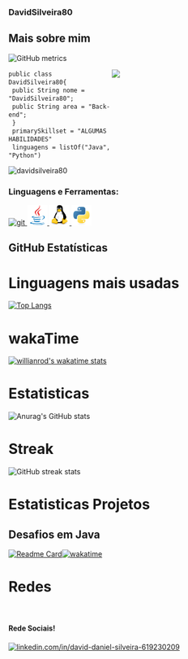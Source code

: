 ### DavidSilveira80

## Mais sobre mim

![GitHub metrics](https://metrics.lecoq.io/DavidSilveira80)

<img align="right" width="300" src="https://i2.wp.com/allhtaccess.info/wp-content/uploads/2018/03/programming.gif?fit=1281%2C716&ssl=1" />

```Java/Python
public class DavidSilveira80{
 public String nome = "DavidSilveira80";
 public String area = "Back-end";
 }
 primarySkillset = "ALGUMAS HABILIDADES"
 linguagens = listOf("Java", "Python") 
```


<p align="left"> <img src="https://komarev.com/ghpvc/?username=davidsilveira80&label=Profile%20views&color=0e75b6&style=flat" alt="davidsilveira80" /> </p>


<h3 align="left">Linguagens e Ferramentas:</h3>
<p align="left"> <a href="https://git-scm.com/" target="_blank" rel="noreferrer"> <img src="https://www.vectorlogo.zone/logos/git-scm/git-scm-icon.svg" alt="git" width="40" height="40"/> </a> <a href="https://www.java.com" target="_blank" rel="noreferrer"> <img src="https://raw.githubusercontent.com/devicons/devicon/master/icons/java/java-original.svg" alt="java" width="40" height="40"/> </a> <a href="https://www.linux.org/" target="_blank" rel="noreferrer"> <img src="https://raw.githubusercontent.com/devicons/devicon/master/icons/linux/linux-original.svg" alt="linux" width="40" height="40"/> </a> <a href="https://www.python.org" target="_blank" rel="noreferrer"> <img src="https://raw.githubusercontent.com/devicons/devicon/master/icons/python/python-original.svg" alt="python" width="40" height="40"/> </a> </p>



## **GitHub Estatísticas**

# Linguagens mais usadas
[![Top Langs](https://github-readme-stats.vercel.app/api/top-langs/?username=Davidsilveira80&show_icons=true&theme=highcontrast&langs_count=8)](https://github.com/anuraghazra/github-readme-stats)

# wakaTime
[![willianrod's wakatime stats](https://github-readme-stats.vercel.app/api/wakatime?username=DavidSilveira80&show_icons=true&theme=highcontrast&)](https://github.com/anuraghazra/github-readme-stats)

# Estatisticas 
![Anurag's GitHub stats](https://github-readme-stats.vercel.app/api?username=DavidSilveira80&show_icons=true&theme=highcontrast)

# Streak
![GitHub streak stats](https://github-readme-streak-stats.herokuapp.com/?user=DavidSilveira80&show_icons=true&theme=highcontrast) 

#  Estatisticas Projetos

## Desafios em Java

[![Readme Card](https://github-readme-stats.vercel.app/api/pin/?username=DavidSilveira80&show_owner=true&show_icons=true&theme=highcontrast&repo=Desafios_beecrowd_java)](https://github.com/DavidSilveira80/Dasafios_beecrowd_java)[![wakatime](https://wakatime.com/badge/github/DavidSilveira80/Desafios_beecrowd_java.svg)](https://wakatime.com/badge/github/DavidSilveira80/Orientacao_Objetos_Java)

# Redes

[linkedin]: https://www.linkedin.com/in/david-daniel-silveira-619230209/
<br>


#### Rede Sociais!
<p align="left">
<a href="https://linkedin.com/in/linkedin.com/in/david-daniel-silveira-619230209" target="blank"><img align="center" src="https://raw.githubusercontent.com/rahuldkjain/github-profile-readme-generator/master/src/images/icons/Social/linked-in-alt.svg" alt="linkedin.com/in/david-daniel-silveira-619230209" height="30" width="40" /></a>
</p>

